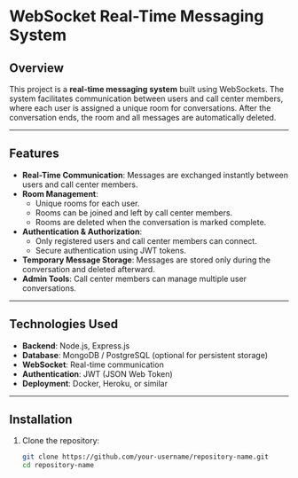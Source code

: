 # WebSocket Real-Time Messaging System

## **Overview**  
This project is a **real-time messaging system** built using WebSockets. The system facilitates communication between users and call center members, where each user is assigned a unique room for conversations. After the conversation ends, the room and all messages are automatically deleted.

---

## **Features**  

- **Real-Time Communication**: Messages are exchanged instantly between users and call center members.
- **Room Management**:
  - Unique rooms for each user.
  - Rooms can be joined and left by call center members.
  - Rooms are deleted when the conversation is marked complete.
- **Authentication & Authorization**:
  - Only registered users and call center members can connect.
  - Secure authentication using JWT tokens.
- **Temporary Message Storage**: Messages are stored only during the conversation and deleted afterward.
- **Admin Tools**: Call center members can manage multiple user conversations.

---

## **Technologies Used**  

- **Backend**: Node.js, Express.js  
- **Database**: MongoDB / PostgreSQL (optional for persistent storage)  
- **WebSocket**: Real-time communication  
- **Authentication**: JWT (JSON Web Token)  
- **Deployment**: Docker, Heroku, or similar  

---

## **Installation**  

1. Clone the repository:  
   ```bash
   git clone https://github.com/your-username/repository-name.git
   cd repository-name

